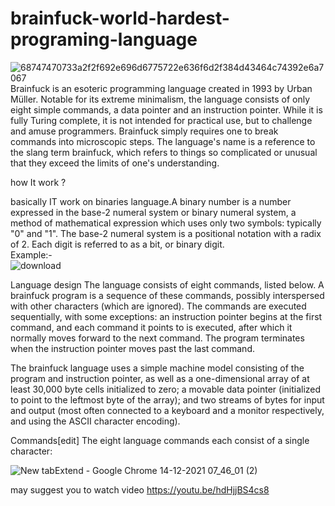 # brainfuck-world-hardest-programing-language
![68747470733a2f2f692e696d6775722e636f6d2f384d43464c74392e6a7067](https://user-images.githubusercontent.com/81235820/145918391-2e55ceb0-9cb2-4e70-af7a-7dde42e92a91.jpg)
Brainfuck is an esoteric programming language created in 1993 by Urban Müller.
Notable for its extreme minimalism, the language consists of only eight simple commands, a data pointer and an instruction pointer. While it is fully Turing complete, it is not intended for practical use, but to challenge and amuse programmers. Brainfuck simply requires one to break commands into microscopic steps.
The language's name is a reference to the slang term brainfuck, which refers to things so complicated or unusual that they exceed the limits of one's understanding.

how It work ?

basically IT work on binaries language.A binary number is a number expressed in the base-2 numeral system or binary numeral system, a method of mathematical expression which uses only two symbols: typically "0" and "1". The base-2 numeral system is a positional notation with a radix of 2. Each digit is referred to as a bit, or binary digit.<BR>
Example:-<BR>
![download](https://user-images.githubusercontent.com/81235820/145920079-600dddd4-77d3-4563-a7f2-a5202855dbcb.png)

  Language design
The language consists of eight commands, listed below. A brainfuck program is a sequence of these commands, possibly interspersed with other characters (which are ignored). The commands are executed sequentially, with some exceptions: an instruction pointer begins at the first command, and each command it points to is executed, after which it normally moves forward to the next command. The program terminates when the instruction pointer moves past the last command.

The brainfuck language uses a simple machine model consisting of the program and instruction pointer, as well as a one-dimensional array of at least 30,000 byte cells initialized to zero; a movable data pointer (initialized to point to the leftmost byte of the array); and two streams of bytes for input and output (most often connected to a keyboard and a monitor respectively, and using the ASCII character encoding).

Commands[edit]
The eight language commands each consist of a single character:


![New tabExtend - Google Chrome 14-12-2021 07_46_01 (2)](https://user-images.githubusercontent.com/81235820/145920963-7b6fa262-e7dd-49bb-9af1-6d4b8aa5031d.png)
 
 may suggest you to watch video 
https://youtu.be/hdHjjBS4cs8
